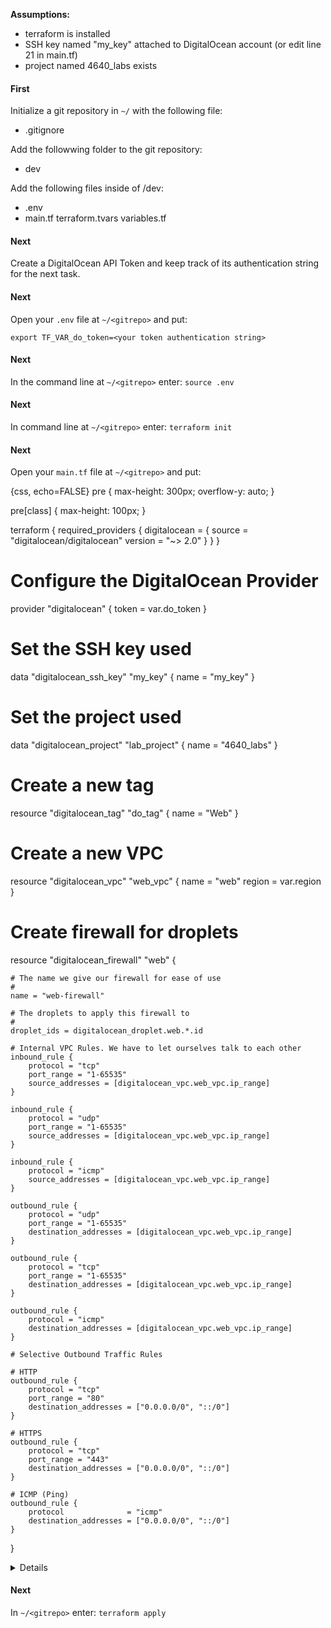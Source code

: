 <b>Assumptions:</b>
- terraform is installed 
- SSH key named "my_key" attached to DigitalOcean account (or edit line 21 in main.tf)
- project named 4640_labs exists

<h4>First</h4>

Initialize a git repository in ```~/``` with the following file:
- .gitignore

Add the followwing folder to the git repository:
- dev

Add the following files inside of /dev:
- .env
- main.tf
terraform.tvars
variables.tf

<h4>Next</h4>

Create a DigitalOcean API Token and keep track of its authentication string for the next task.

<h4>Next</h4>

Open your ```.env``` file at ```~/<gitrepo>``` and put:
```
export TF_VAR_do_token=<your token authentication string>
```

<h4>Next</h4>

In the command line at ```~/<gitrepo>``` enter: ```source .env```

<h4>Next</h4>

In command line at ```~/<gitrepo>``` enter: ```terraform init```

<h4>Next</h4>

Open your ```main.tf``` file at ```~/<gitrepo>``` and put:



{css, echo=FALSE}
pre {
  max-height: 300px;
  overflow-y: auto;
}

pre[class] {
  max-height: 100px;
}


terraform {
required_providers {
    digitalocean = {
    source  = "digitalocean/digitalocean"
    version = "~> 2.0"
    }
}
}

# Configure the DigitalOcean Provider
provider "digitalocean" {
token = var.do_token
}

# Set the SSH key used
data "digitalocean_ssh_key" "my_key" {
name = "my_key"
}

# Set the project used
data "digitalocean_project" "lab_project" {
name = "4640_labs"
}

# Create a new tag
resource "digitalocean_tag" "do_tag" {
name = "Web"
}

# Create a new VPC
resource "digitalocean_vpc" "web_vpc" {
name   = "web"
region = var.region
}

# Create firewall for droplets 
resource "digitalocean_firewall" "web" {

    # The name we give our firewall for ease of use                            #    
    name = "web-firewall"

    # The droplets to apply this firewall to                                   #
    droplet_ids = digitalocean_droplet.web.*.id

    # Internal VPC Rules. We have to let ourselves talk to each other
    inbound_rule {
        protocol = "tcp"
        port_range = "1-65535"
        source_addresses = [digitalocean_vpc.web_vpc.ip_range]
    }

    inbound_rule {
        protocol = "udp"
        port_range = "1-65535"
        source_addresses = [digitalocean_vpc.web_vpc.ip_range]
    }

    inbound_rule {
        protocol = "icmp"
        source_addresses = [digitalocean_vpc.web_vpc.ip_range]
    }

    outbound_rule {
        protocol = "udp"
        port_range = "1-65535"
        destination_addresses = [digitalocean_vpc.web_vpc.ip_range]
    }

    outbound_rule {
        protocol = "tcp"
        port_range = "1-65535"
        destination_addresses = [digitalocean_vpc.web_vpc.ip_range]
    }

    outbound_rule {
        protocol = "icmp"
        destination_addresses = [digitalocean_vpc.web_vpc.ip_range]
    }

    # Selective Outbound Traffic Rules

    # HTTP
    outbound_rule {
        protocol = "tcp"
        port_range = "80"
        destination_addresses = ["0.0.0.0/0", "::/0"]
    }

    # HTTPS
    outbound_rule {
        protocol = "tcp"
        port_range = "443"
        destination_addresses = ["0.0.0.0/0", "::/0"]
    }

    # ICMP (Ping)
    outbound_rule {
        protocol              = "icmp"
        destination_addresses = ["0.0.0.0/0", "::/0"]
    }
}
<details>
    # Create droplets
    resource "digitalocean_droplet" "web" {
    image    = "rockylinux-9-x64"
    count    = var.droplet_count
    name     = "web-${count.index + 1}"
    tags     = [digitalocean_tag.do_tag.id]
    region   = var.region
    size     = "s-1vcpu-512mb-10gb"
    vpc_uuid = digitalocean_vpc.web_vpc.id
    ssh_keys = [data.digitalocean_ssh_key.my_key.id]

    lifecycle {
        create_before_destroy = true
    }
    }

    # Add new web droplets to existing 4640_labs project
    resource "digitalocean_project_resources" "project_attach" {
        project = data.digitalocean_project.lab_project.id
        resources = flatten([digitalocean_droplet.web.*.urn]) 
    }

    # Create load balancer for droplets
    resource "digitalocean_loadbalancer" "public" {
    name = "loadbalancer-1"
    region = var.region

    forwarding_rule {
        entry_port     = 80
        entry_protocol = "http"

        target_port     = 80
        target_protocol = "http"
    }

    healthcheck {
        port     = 22
        protocol = "tcp"
    }

    droplet_tag = "Web"
    vpc_uuid = digitalocean_vpc.web_vpc.id
    }

    # Create a database firewall
    resource "digitalocean_database_firewall" "mongodb-firewall" {

    cluster_id = digitalocean_database_cluster.mongodb-example.id
    # allow connection from resources with a given tag
    # for example if our droplets all have a tag "web" we could use web as the value
    rule {
        type  = "tag"
        value = "web"
    }
    }

    # Create a database
    resource "digitalocean_database_cluster" "mongodb-example" {
    name       = "example-mongo-cluster"
    engine     = "mongodb"
    version    = "4"
    size       = "db-s-1vcpu-1gb"
    region     = var.region
    node_count = 1

    private_network_uuid = digitalocean_vpc.web_vpc.id
    }


    # firewall for bastion server
    resource "digitalocean_firewall" "bastion" {

    #firewall name
    name = "ssh-bastion-firewall"

    # Droplets to apply the firewall to
    droplet_ids = [digitalocean_droplet.bastion.id]

    inbound_rule {
        protocol = "tcp"
        port_range = "22"
        source_addresses = ["0.0.0.0/0", "::/0"]
    }

    outbound_rule {
        protocol = "tcp"
        port_range = "22"
        destination_addresses = [digitalocean_vpc.web_vpc.ip_range]
    }

    outbound_rule {
        protocol = "icmp"
        destination_addresses = [digitalocean_vpc.web_vpc.ip_range]
    }
    }
    # Create a bastion server
    resource "digitalocean_droplet" "bastion" {
    image    = "rockylinux-9-x64"
    name     = "bastion-${var.region}"
    region   = var.region
    size     = "s-1vcpu-512mb-10gb"
    ssh_keys = [data.digitalocean_ssh_key.my_key.id]
    vpc_uuid = digitalocean_vpc.web_vpc.id
    }
</details>

<h4>Next</h4>

In ```~/<gitrepo>``` enter: ```terraform apply```



